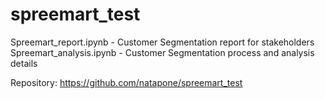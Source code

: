 # spreemart_test

Spreemart_report.ipynb - Customer Segmentation report for stakeholders
Spreemart_analysis.ipynb - Customer Segmentation process and analysis details

Repository:
https://github.com/natapone/spreemart_test